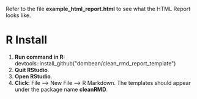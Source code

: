 Refer to the file __example_html_report.html__ to see what the HTML Report looks like.

# R Install

1) __Run command in R:__ devtools::install_github("dombean/clean_rmd_report_template")
2) __Quit RStudio__.
3) __Open RStudio__.
3) __Click:__ File --> New File --> R Markdown. The templates should appear under the package name __cleanRMD__.


